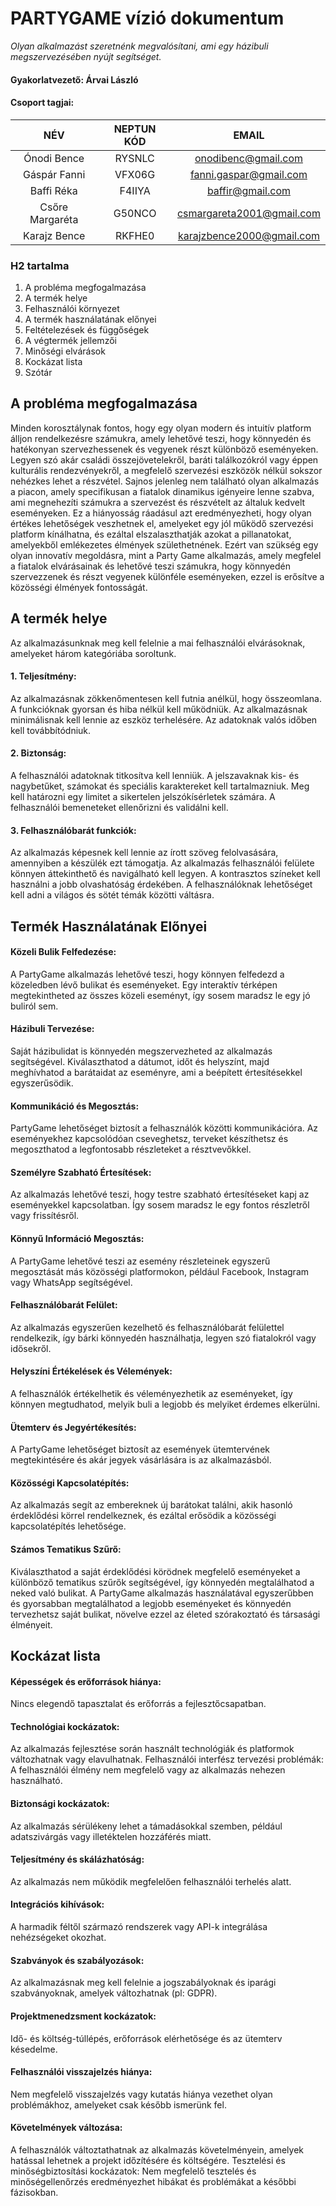 ﻿# PARTYGAME vízió dokumentum
*Olyan alkalmazást szeretnénk megvalósítani, ami egy házibuli megszervezésében nyújt segítséget.*

#### **Gyakorlatvezető:** Árvai László
#### **Csoport tagjai:**

|NÉV|NEPTUN KÓD|EMAIL|
| :-: | :-: | :-: |
|Ónodi Bence|RYSNLC|onodibenc@gmail.com|
|Gáspár Fanni|VFX06G|fanni.gaspar@gmail.com|
|Baffi Réka|F4IIYA|baffir@gmail.com|
|Csőre Margaréta|G50NCO|csmargareta2001@gmail.com|
|Karajz Bence|RKFHE0|karajzbence2000@gmail.com|


### H2 tartalma
1. A probléma megfogalmazása
1. A termék helye
1. Felhasználói környezet
1. A termék használatának előnyei
1. Feltételezések és függőségek
1. A végtermék jellemzői
1. Minőségi elvárások
1. Kockázat lista
2. Szótár

## **A probléma megfogalmazása**
Minden korosztálynak fontos, hogy egy olyan modern és intuitív platform álljon rendelkezésre számukra, amely lehetővé teszi, hogy könnyedén és hatékonyan szervezhessenek és vegyenek részt különböző eseményeken. Legyen szó akár családi összejövetelekről, baráti találkozókról vagy éppen kulturális rendezvényekről, a megfelelő szervezési eszközök nélkül sokszor nehézkes lehet a részvétel. Sajnos jelenleg nem található olyan alkalmazás a piacon, amely specifikusan a fiatalok dinamikus igényeire lenne szabva, ami megnehezíti számukra a szervezést és részvételt az általuk kedvelt eseményeken. Ez a hiányosság ráadásul azt eredményezheti, hogy olyan értékes lehetőségek veszhetnek el, amelyeket egy jól működő szervezési platform kínálhatna, és ezáltal elszalaszthatják azokat a pillanatokat, amelyekből emlékezetes élmények születhetnének. Ezért van szükség egy olyan innovatív megoldásra, mint a Party Game alkalmazás, amely megfelel a fiatalok elvárásainak és lehetővé teszi számukra, hogy könnyedén szervezzenek és részt vegyenek különféle eseményeken, ezzel is erősítve a közösségi élmények fontosságát.

## **A termék helye**
Az alkalmazásunknak meg kell felelnie a mai felhasználói elvárásoknak, amelyeket három kategóriába soroltunk.

#### **1. Teljesítmény:**
  Az alkalmazásnak zökkenőmentesen kell futnia anélkül, hogy összeomlana.
  A funkcióknak gyorsan és hiba nélkül kell működniük.
  Az alkalmazásnak minimálisnak kell lennie az eszköz terhelésére.
  Az adatoknak valós időben kell továbbítódniuk.

#### **2. Biztonság:**
  A felhasználói adatoknak titkosítva kell lenniük.
  A jelszavaknak kis- és nagybetűket, számokat és speciális karaktereket kell tartalmazniuk.
  Meg kell határozni egy limitet a sikertelen jelszókísérletek számára.
  A felhasználói bemeneteket ellenőrizni és validálni kell.

#### **3. Felhasználóbarát funkciók:**
  Az alkalmazás képesnek kell lennie az írott szöveg felolvasására, amennyiben a készülék ezt támogatja.
  Az alkalmazás felhasználói felülete könnyen áttekinthető és navigálható kell legyen.
  A kontrasztos színeket kell használni a jobb olvashatóság érdekében.
  A felhasználóknak lehetőséget kell adni a világos és sötét témák közötti váltásra.

## **Termék Használatának Előnyei**
#### Közeli Bulik Felfedezése: 
A PartyGame alkalmazás lehetővé teszi, hogy könnyen felfedezd a közeledben lévő bulikat és eseményeket. Egy interaktív térképen megtekintheted az összes közeli eseményt, így sosem maradsz le egy jó buliról sem.
#### Házibuli Tervezése: 
Saját házibulidat is könnyedén megszervezheted az alkalmazás segítségével. Kiválaszthatod a dátumot, időt és helyszínt, majd meghívhatod a barátaidat az eseményre, ami a beépített értesítésekkel egyszerűsödik.
#### Kommunikáció és Megosztás: 
PartyGame lehetőséget biztosít a felhasználók közötti kommunikációra. Az eseményekhez kapcsolódóan cseveghetsz, terveket készíthetsz és megoszthatod a legfontosabb részleteket a résztvevőkkel.
#### Személyre Szabható Értesítések: 
Az alkalmazás lehetővé teszi, hogy testre szabható értesítéseket kapj az eseményekkel kapcsolatban. Így sosem maradsz le egy fontos részletről vagy frissítésről.
#### Könnyű Információ Megosztás: 
A PartyGame lehetővé teszi az esemény részleteinek egyszerű megosztását más közösségi platformokon, például Facebook, Instagram vagy WhatsApp segítségével.
#### Felhasználóbarát Felület: 
Az alkalmazás egyszerűen kezelhető és felhasználóbarát felülettel rendelkezik, így bárki könnyedén használhatja, legyen szó fiatalokról vagy idősekről.
#### Helyszíni Értékelések és Vélemények: 
A felhasználók értékelhetik és véleményezhetik az eseményeket, így könnyen megtudhatod, melyik buli a legjobb és melyiket érdemes elkerülni.
#### Ütemterv és Jegyértékesítés: 
A PartyGame lehetőséget biztosít az események ütemtervének megtekintésére és akár jegyek vásárlására is az alkalmazásból.
#### Közösségi Kapcsolatépítés: 
Az alkalmazás segít az embereknek új barátokat találni, akik hasonló érdeklődési körrel rendelkeznek, és ezáltal erősödik a közösségi kapcsolatépítés lehetősége.
#### Számos Tematikus Szűrő: 
Kiválaszthatod a saját érdeklődési körödnek megfelelő eseményeket a különböző tematikus szűrők segítségével, így könnyedén megtalálhatod a neked való bulikat.
A PartyGame alkalmazás használatával egyszerűbben és gyorsabban megtalálhatod a legjobb eseményeket és könnyedén tervezhetsz saját bulikat, növelve ezzel az életed szórakoztató és társasági élményeit.

## **Kockázat lista**
#### Képességek és erőforrások hiánya: 
Nincs elegendő tapasztalat és erőforrás a fejlesztőcsapatban.
#### Technológiai kockázatok: 
Az alkalmazás fejlesztése során használt technológiák és platformok változhatnak vagy elavulhatnak.
Felhasználói interfész tervezési problémák: A felhasználói élmény nem megfelelő vagy az alkalmazás nehezen használható.
#### Biztonsági kockázatok: 
Az alkalmazás sérülékeny lehet a támadásokkal szemben, például adatszivárgás vagy illetéktelen hozzáférés miatt.
#### Teljesítmény és skálázhatóság: 
Az alkalmazás nem működik megfelelően felhasználói terhelés alatt.
#### Integrációs kihívások: 
A harmadik féltől származó rendszerek vagy API-k integrálása nehézségeket okozhat.
#### Szabványok és szabályozások: 
Az alkalmazásnak meg kell felelnie a jogszabályoknak és iparági szabványoknak, amelyek változhatnak (pl: GDPR).
#### Projektmenedzsment kockázatok: 
Idő- és költség-túllépés, erőforrások elérhetősége és az ütemterv késedelme.
#### Felhasználói visszajelzés hiánya: 
Nem megfelelő visszajelzés vagy kutatás hiánya vezethet olyan problémákhoz, amelyeket csak később ismerünk fel.
#### Követelmények változása: 
A felhasználók változtathatnak az alkalmazás követelményein, amelyek hatással lehetnek a projekt időzítésére és költségére.
Tesztelési és minőségbiztosítási kockázatok: Nem megfelelő tesztelés és minőségellenőrzés eredményezhet hibákat és problémákat a későbbi fázisokban.
